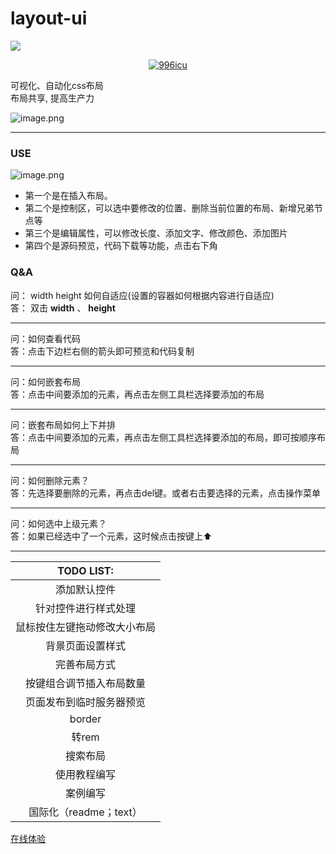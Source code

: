 # layout-ui
![](https://github.com/0123cf/layout-ui/blob/master/logo.png?raw=true)
<p align="center">
    <a href="https://github.com/996icu/996.ICU/blob/master/LICENSE">
        <img alt="996icu" src="https://img.shields.io/badge/license-NPL%20(The%20996%20Prohibited%20License)-blue.svg">
    </a>
</p>
可视化、自动化css布局</br>
布局共享, 提高生产力</br>

![image.png](https://github.com/0123cf/layout-ui/blob/master/imgs/demo_preview.png?raw=true)


-----

### USE

![image.png](https://github.com/0123cf/layout-ui/blob/master/imgs/f68h2j9k2z8b4m24k3l.png?raw=true)

* 第一个是在插入布局。
* 第二个是控制区，可以选中要修改的位置、删除当前位置的布局、新增兄弟节点等
* 第三个是编辑属性，可以修改长度、添加文字、修改颜色、添加图片
* 第四个是源码预览，代码下载等功能，点击右下角

### Q&A
问：
width height 如何自适应(设置的容器如何根据内容进行自适应) <br />
答：
双击 **width** 、 **height**
<hr />
问：如何查看代码 <br />
答：点击下边栏右侧的箭头即可预览和代码复制
<hr />
问：如何嵌套布局 <br />
答：点击中间要添加的元素，再点击左侧工具栏选择要添加的布局
<hr />
问：嵌套布局如何上下并排 <br />
答：点击中间要添加的元素，再点击左侧工具栏选择要添加的布局，即可按顺序布局<br />
<hr />
问：如何删除元素？ <br />
答：先选择要删除的元素，再点击del键。或者右击要选择的元素，点击操作菜单<br />
<hr />
问：如何选中上级元素？ <br />
答：如果已经选中了一个元素，这时候点击按键上⬆️<br />

-----

|TODO LIST:|
|:--------:|
|添加默认控件|
|针对控件进行样式处理|
|鼠标按住左键拖动修改大小布局|
|背景页面设置样式|
|完善布局方式|
|按键组合调节插入布局数量|
|页面发布到临时服务器预览|
|border|
|转rem|
|搜索布局|
|使用教程编写|
|案例编写|
|国际化（readme；text）|


[在线体验](http://layoutui.pro/#/index)

